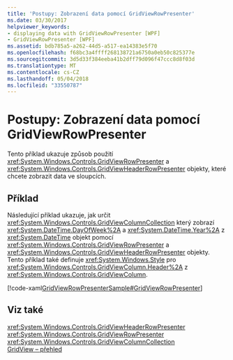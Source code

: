 ```yaml
---
title: 'Postupy: Zobrazení data pomocí GridViewRowPresenter'
ms.date: 03/30/2017
helpviewer_keywords:
- displaying data with GridViewRowPresenter [WPF]
- GridViewRowPresenter [WPF]
ms.assetid: bdb785a5-a262-44d5-a517-ea14383e5f70
ms.openlocfilehash: f68bc3a4ffff268138721a6750a0eb50c825377e
ms.sourcegitcommit: 3d5d33f384eeba41b2dff79d096f47ccc8d8f03d
ms.translationtype: MT
ms.contentlocale: cs-CZ
ms.lasthandoff: 05/04/2018
ms.locfileid: "33550787"
---
```

# <a name="how-to-display-data-by-using-gridviewrowpresenter"></a>Postupy: Zobrazení data pomocí GridViewRowPresenter
Tento příklad ukazuje způsob použití <xref:System.Windows.Controls.GridViewRowPresenter> a <xref:System.Windows.Controls.GridViewHeaderRowPresenter> objekty, které chcete zobrazit data ve sloupcích.  
  
## <a name="example"></a>Příklad  
 Následující příklad ukazuje, jak určit <xref:System.Windows.Controls.GridViewColumnCollection> který zobrazí <xref:System.DateTime.DayOfWeek%2A> a <xref:System.DateTime.Year%2A> z <xref:System.DateTime> objekt pomocí <xref:System.Windows.Controls.GridViewRowPresenter> a <xref:System.Windows.Controls.GridViewHeaderRowPresenter> objekty. Tento příklad také definuje <xref:System.Windows.Style> pro <xref:System.Windows.Controls.GridViewColumn.Header%2A> z <xref:System.Windows.Controls.GridViewColumn>.  
  
 [!code-xaml[GridViewRowPresenterSample#GridViewRowPresenter](../../../../samples/snippets/csharp/VS_Snippets_Wpf/GridViewRowPresenterSample/CS/Window1.xaml#gridviewrowpresenter)]  
  
## <a name="see-also"></a>Viz také  
 <xref:System.Windows.Controls.GridViewHeaderRowPresenter>  
 <xref:System.Windows.Controls.GridViewRowPresenter>  
 <xref:System.Windows.Controls.GridViewColumnCollection>  
 [GridView – přehled](../../../../docs/framework/wpf/controls/gridview-overview.md)
